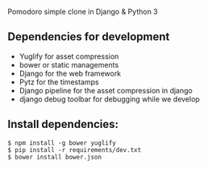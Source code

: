 Pomodoro simple clone in Django & Python 3


Dependencies for development
----------------------------

* Yuglify for asset compression
* bower or static managements
* Django for the web framework
* Pytz for the timestamps
* Django pipeline for the asset compression in django
* django debug toolbar for debugging while we develop

Install dependencies:
---------------------

    $ npm install -g bower yuglify
    $ pip install -r requirements/dev.txt
    $ bower install bower.json


